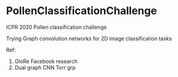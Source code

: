 # PollenClassificationChallenge

ICPR 2020 Pollen classification challenge

Trying Graph convolution networks for 2D image classification tasks

Ref:
1) GloRe Facebook research
2) Dual graph CNN Torr grp
